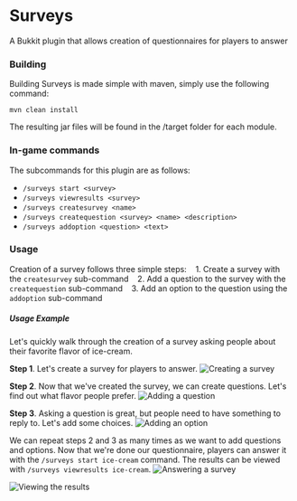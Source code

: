 # Surveys

A Bukkit plugin that allows creation of questionnaires for players to answer

### Building

Building Surveys is made simple with maven, simply use the following command:
```
mvn clean install
```

The resulting jar files will be found in the /target folder for each module.

### In-game commands
The subcommands for this plugin are as follows:

* `/surveys start <survey>`
* `/surveys viewresults <survey>`
* `/surveys createsurvey <name>`
* `/surveys createquestion <survey> <name> <description>`
* `/surveys addoption <question> <text>`

### Usage
Creation of a survey follows three simple steps:
&nbsp;&nbsp; 1. Create a survey with the `createsurvey` sub-command
&nbsp;&nbsp; 2. Add a question to the survey with the `createquestion` sub-command
&nbsp;&nbsp; 3. Add an option to the question using the `addoption` sub-command

##### Usage Example
Let's quickly walk through the creation of a survey asking people about their favorite flavor of ice-cream. 

<b>Step 1</b>. Let's create a survey for players to answer.
![Creating a survey](http://i.imgur.com/7et1kQE.png)

<b>Step 2</b>. Now that we've created the survey, we can create questions. Let's find out what flavor people prefer.
![Adding a question](http://i.imgur.com/JU4QxUI.png)

<b>Step 3</b>. Asking a question is great, but people need to have something to reply to. Let's add some choices.
![Adding an option](http://i.imgur.com/jj2sqnf.png)

We can repeat steps 2 and 3 as many times as we want to add questions and options. Now that we're done our questionnaire, players can answer it with the `/surveys start ice-cream` command. The results can be viewed with `/surveys viewresults ice-cream`.
![Answering a survey](http://i.imgur.com/yzRAyIJ.png)

![Viewing the results](http://i.imgur.com/rWewFf5.png)

